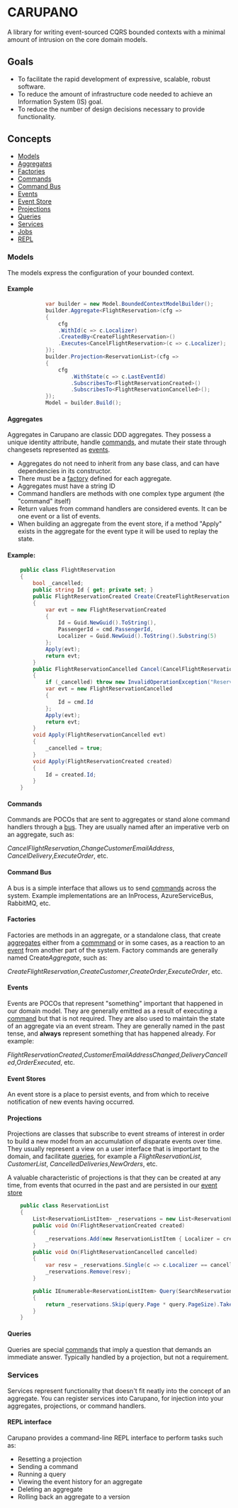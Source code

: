 # CARUPANO
A library for writing event-sourced CQRS bounded contexts with a minimal amount of intrusion on the core domain models.
 
 ## Goals
  - To facilitate the rapid development of expressive, scalable, robust software.
  - To reduce the amount of infrastructure code needed to achieve an Information System (IS) goal.
  - To reduce the number of design decisions necessary to provide functionality.
  
 ## Concepts
 
 - [Models](#models)
 - [Aggregates](#aggregates)
 - [Factories](#factories)
 - [Commands](#commands)
 - [Command Bus](#command-bus)
 - [Events](#events)
 - [Event Store](#event-store)
 - [Projections](#projections)
 - [Queries](#queries)
 - [Services](#services)
 - [Jobs](#jobs)
 - [REPL](#repl)
 
### Models
The models express the configuration of your bounded context. 
 
#### Example
```cs
            var builder = new Model.BoundedContextModelBuilder();
            builder.Aggregate<FlightReservation>(cfg =>
            {
                cfg
                .WithId(c => c.Localizer)
                .CreatedBy<CreateFlightReservation>()
                .Executes<CancelFlightReservation>(c => c.Localizer);
            });
            builder.Projection<ReservationList>(cfg =>
            {
                cfg
                    .WithState(c => c.LastEventId)
                    .SubscribesTo<FlightReservationCreated>()
                    .SubscribesTo<FlightReservationCancelled>();
            });
            Model = builder.Build();
 ```       
 
#### Aggregates
Aggregates in Carupano are classic DDD aggregates. They possess a unique identity attribute, handle [commands](#commands), and mutate their state through changesets represented as [events](#events).

- Aggregates do not need to inherit from any base class, and can have dependencies in its constructor.
- There must be a [factory](#factories) defined for each aggregate.
- Aggregates must have a string ID
- Command handlers are methods with one complex type argument (the "command" itself)
- Return values from command handlers are considered events. It can be one event or a list of events.
- When building an aggregate from the event store, if a method "Apply" exists in the aggregate for the event type it will be used to replay the state.

#### Example:
```cs
    public class FlightReservation
    {
        bool _cancelled;
        public string Id { get; private set; }
        public FlightReservationCreated Create(CreateFlightReservation cmd)
        {
            var evt = new FlightReservationCreated
            {
                Id = Guid.NewGuid().ToString(),
                PassengerId = cmd.PassengerId,
                Localizer = Guid.NewGuid().ToString().Substring(5)
            };
            Apply(evt);
            return evt;
        }
        public FlightReservationCancelled Cancel(CancelFlightReservation cmd)
        {
            if (_cancelled) throw new InvalidOperationException("Reservation already cancelled");
            var evt = new FlightReservationCancelled
            {
                Id = cmd.Id
            };
            Apply(evt);
            return evt;
        }
        void Apply(FlightReservationCancelled evt)
        {
            _cancelled = true;
        }
        void Apply(FlightReservationCreated created)
        {
            Id = created.Id;
        }
    }
   ```
   
#### Commands
Commands are POCOs that are sent to aggregates or stand alone command handlers through a [bus](#bus). They are usually named after an imperative verb on an aggregate, such as:

*CancelFlightReservation*,*ChangeCustomerEmailAddress*, *CancelDelivery*,*ExecuteOrder*, etc.

#### Command Bus
A bus is a simple interface that allows us to send [commands](#commands) across the system. Example implementations are an InProcess, AzureServiceBus, RabbitMQ, etc.

#### Factories
Factories are methods in an aggregate, or a standalone class, that create [aggregates](#aggregates) either from a [commmand](#command) or in some cases, as a reaction to an [event](#events) from another part of the system. Factory commands are generally named Create*Aggregate*, such as:

*CreateFlightReservation*,*CreateCustomer*,*CreateOrder*,*ExecuteOrder*, etc.

#### Events
Events are POCOs that represent "something" important that happened in our domain model. They are generally emitted as a result of executing a [command](#commands) but that is not required. They are also used to maintain the state of an aggregate via an event stream. They are generally named in the past tense, and **always** represent something that has happened already. For example:

*FlightReservationCreated*,*CustomerEmailAddressChanged*,*DeliveryCancelled*,*OrderExecuted*, etc.

#### Event Stores
An event store is a place to persist events, and from which to receive notification of new events having occurred.

#### Projections
Projections are classes that subscribe to event streams of interest in order to build a new model from an accumulation of disparate events over time. They usually represent a view on a user interface that is important to the domain, and facilitate [queries](#queries), for example a *FlightReservationList*, *CustomerList*, *CancelledDeliveries*,*NewOrders*, etc.

A valuable characteristic of projections is that they can be created at any time, from events that ocurred in the past and are persisted in our [event store](#event-stores)

```cs
    public class ReservationList
    {
        List<ReservationListItem> _reservations = new List<ReservationListItem>();
        public void On(FlightReservationCreated created)
        {
            _reservations.Add(new ReservationListItem { Localizer = created.Localizer, FlightId = created.Localizer });
        }
        public void On(FlightReservationCancelled cancelled)
        {
            var resv = _reservations.Single(c => c.Localizer == cancelled.Localizer);
            _reservations.Remove(resv);
        }

        public IEnumerable<ReservationListItem> Query(SearchReservationsByFlight query)
        {
            return _reservations.Skip(query.Page * query.PageSize).Take(query.PageSize).Where(c => c.FlightId == query.FlightId);
        }
    }

```
#### Queries
Queries are special [commands](#commands) that imply a question that demands an immediate answer. Typically handled by a projection, but not a requirement. 

### Services
Services represent functionality that doesn't fit neatly into the concept of an aggregate. You can register services into Carupano, for injection into your aggregates, projections, or command handlers.

#### REPL interface
Carupano provides a command-line REPL interface to perform tasks such as:

 - Resetting a projection
 - Sending a command
 - Running a query
 - Viewing the event history for an aggregate
 - Deleting an aggregate
 - Rolling back an aggregate to a version
